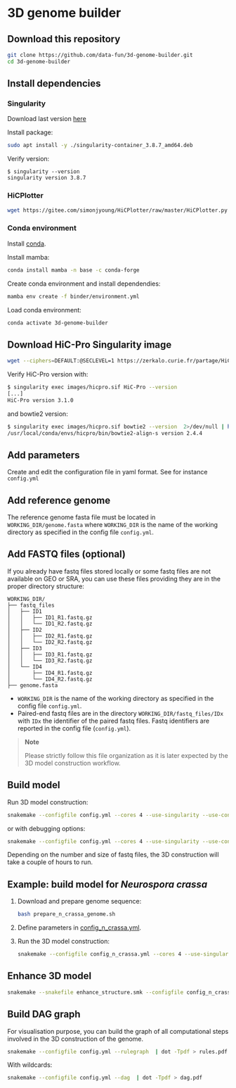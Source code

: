 # 3D genome builder

## Download this repository

```bash
git clone https://github.com/data-fun/3d-genome-builder.git
cd 3d-genome-builder
```

## Install dependencies

### Singularity

Download last version [here](https://github.com/apptainer/singularity/releases)

Install package:

```bash
sudo apt install -y ./singularity-container_3.8.7_amd64.deb
```

Verify version:

```
$ singularity --version
singularity version 3.8.7
```

### HiCPlotter

```bash
wget https://gitee.com/simonjyoung/HiCPlotter/raw/master/HiCPlotter.py -P scripts
```

### Conda environment

Install [conda](https://docs.conda.io/en/latest/miniconda.html).

Install mamba:

```bash
conda install mamba -n base -c conda-forge
```

Create conda environment and install dependendies:

```bash
mamba env create -f binder/environment.yml
```

Load conda environment:

```bash
conda activate 3d-genome-builder
```

## Download  HiC-Pro Singularity image


```bash
wget --ciphers=DEFAULT:@SECLEVEL=1 https://zerkalo.curie.fr/partage/HiC-Pro/singularity_images/hicpro_3.1.0_ubuntu.img -P images
```

Verify HiC-Pro version with:

```bash
$ singularity exec images/hicpro.sif HiC-Pro --version
[...]
HiC-Pro version 3.1.0
```

and bowtie2 version:

```bash
$ singularity exec images/hicpro.sif bowtie2 --version  2>/dev/null | head -n 1
/usr/local/conda/envs/hicpro/bin/bowtie2-align-s version 2.4.4
```


## Add parameters

Create and edit the configuration file in yaml format. See for instance `config.yml`

## Add reference genome

The reference genome fasta file must be located in `WORKING_DIR/genome.fasta` where `WORKING_DIR` is the name of the working directory as specified in the config file `config.yml`.

## Add FASTQ files (optional)

If you already have fastq files stored locally or some fastq files are not available on GEO or SRA, you can use these files providing they are in the proper directory structure:

```
WORKING_DIR/
├── fastq_files
│   ├── ID1
│   │   ├── ID1_R1.fastq.gz
│   │   └── ID1_R2.fastq.gz
│   ├── ID2
│   │   ├── ID2_R1.fastq.gz
│   │   └── ID2_R2.fastq.gz
│   ├── ID3
│   │   ├── ID3_R1.fastq.gz
│   │   └── ID3_R2.fastq.gz
│   └── ID4
│       ├── ID4_R1.fastq.gz
│       └── ID4_R2.fastq.gz
├── genome.fasta
```

- `WORKING_DIR` is the name of the working directory as specified in the config file `config.yml`.
- Paired-end fastq files are in the directory `WORKING_DIR/fastq_files/IDx` with `IDx` the identifier of the paired fastq files. Fastq identifiers are reported in the config file (`config.yml`).

> **Note**
>
> Please strictly follow this file organization as it is later expected by the 3D model construction workflow.

## Build model

Run 3D model construction:

```bash
snakemake --configfile config.yml --cores 4 --use-singularity --use-conda
```

or with debugging options:

```bash
snakemake --configfile config.yml --cores 4 --use-singularity --use-conda -p --verbose
```

Depending on the number and size of fastq files, the 3D construction will take a couple of hours to run.

## Example: build model for *Neurospora crassa*

1. Download and prepare genome sequence:

    ```bash
    bash prepare_n_crassa_genome.sh
    ```

2. Define parameters in [config_n_crassa.yml](config_n_crassa.yml).

3. Run the 3D model construction:

    ```bash
    snakemake --configfile config_n_crassa.yml --cores 4 --use-singularity --use-conda
    ```


## Enhance 3D model

```bash
snakemake --snakefile enhance_structure.smk --configfile config_n_crassa.yml --cores 2 --use-conda
```

## Build DAG graph

For visualisation purpose, you can build the graph of all computational steps involved in the 3D construction of the genome.

```bash
snakemake --configfile config.yml --rulegraph  | dot -Tpdf > rules.pdf
```

With wildcards:

```bash
snakemake --configfile config.yml --dag  | dot -Tpdf > dag.pdf
```

